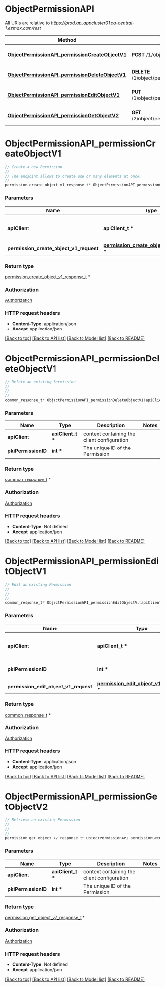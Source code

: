 # ObjectPermissionAPI

All URIs are relative to *https://prod.api.appcluster01.ca-central-1.ezmax.com/rest*

Method | HTTP request | Description
------------- | ------------- | -------------
[**ObjectPermissionAPI_permissionCreateObjectV1**](ObjectPermissionAPI.md#ObjectPermissionAPI_permissionCreateObjectV1) | **POST** /1/object/permission | Create a new Permission
[**ObjectPermissionAPI_permissionDeleteObjectV1**](ObjectPermissionAPI.md#ObjectPermissionAPI_permissionDeleteObjectV1) | **DELETE** /1/object/permission/{pkiPermissionID} | Delete an existing Permission
[**ObjectPermissionAPI_permissionEditObjectV1**](ObjectPermissionAPI.md#ObjectPermissionAPI_permissionEditObjectV1) | **PUT** /1/object/permission/{pkiPermissionID} | Edit an existing Permission
[**ObjectPermissionAPI_permissionGetObjectV2**](ObjectPermissionAPI.md#ObjectPermissionAPI_permissionGetObjectV2) | **GET** /2/object/permission/{pkiPermissionID} | Retrieve an existing Permission


# **ObjectPermissionAPI_permissionCreateObjectV1**
```c
// Create a new Permission
//
// The endpoint allows to create one or many elements at once.
//
permission_create_object_v1_response_t* ObjectPermissionAPI_permissionCreateObjectV1(apiClient_t *apiClient, permission_create_object_v1_request_t *permission_create_object_v1_request);
```

### Parameters
Name | Type | Description  | Notes
------------- | ------------- | ------------- | -------------
**apiClient** | **apiClient_t \*** | context containing the client configuration |
**permission_create_object_v1_request** | **[permission_create_object_v1_request_t](permission_create_object_v1_request.md) \*** |  | 

### Return type

[permission_create_object_v1_response_t](permission_create_object_v1_response.md) *


### Authorization

[Authorization](../README.md#Authorization)

### HTTP request headers

 - **Content-Type**: application/json
 - **Accept**: application/json

[[Back to top]](#) [[Back to API list]](../README.md#documentation-for-api-endpoints) [[Back to Model list]](../README.md#documentation-for-models) [[Back to README]](../README.md)

# **ObjectPermissionAPI_permissionDeleteObjectV1**
```c
// Delete an existing Permission
//
// 
//
common_response_t* ObjectPermissionAPI_permissionDeleteObjectV1(apiClient_t *apiClient, int *pkiPermissionID);
```

### Parameters
Name | Type | Description  | Notes
------------- | ------------- | ------------- | -------------
**apiClient** | **apiClient_t \*** | context containing the client configuration |
**pkiPermissionID** | **int \*** | The unique ID of the Permission | 

### Return type

[common_response_t](common_response.md) *


### Authorization

[Authorization](../README.md#Authorization)

### HTTP request headers

 - **Content-Type**: Not defined
 - **Accept**: application/json

[[Back to top]](#) [[Back to API list]](../README.md#documentation-for-api-endpoints) [[Back to Model list]](../README.md#documentation-for-models) [[Back to README]](../README.md)

# **ObjectPermissionAPI_permissionEditObjectV1**
```c
// Edit an existing Permission
//
// 
//
common_response_t* ObjectPermissionAPI_permissionEditObjectV1(apiClient_t *apiClient, int *pkiPermissionID, permission_edit_object_v1_request_t *permission_edit_object_v1_request);
```

### Parameters
Name | Type | Description  | Notes
------------- | ------------- | ------------- | -------------
**apiClient** | **apiClient_t \*** | context containing the client configuration |
**pkiPermissionID** | **int \*** | The unique ID of the Permission | 
**permission_edit_object_v1_request** | **[permission_edit_object_v1_request_t](permission_edit_object_v1_request.md) \*** |  | 

### Return type

[common_response_t](common_response.md) *


### Authorization

[Authorization](../README.md#Authorization)

### HTTP request headers

 - **Content-Type**: application/json
 - **Accept**: application/json

[[Back to top]](#) [[Back to API list]](../README.md#documentation-for-api-endpoints) [[Back to Model list]](../README.md#documentation-for-models) [[Back to README]](../README.md)

# **ObjectPermissionAPI_permissionGetObjectV2**
```c
// Retrieve an existing Permission
//
// 
//
permission_get_object_v2_response_t* ObjectPermissionAPI_permissionGetObjectV2(apiClient_t *apiClient, int *pkiPermissionID);
```

### Parameters
Name | Type | Description  | Notes
------------- | ------------- | ------------- | -------------
**apiClient** | **apiClient_t \*** | context containing the client configuration |
**pkiPermissionID** | **int \*** | The unique ID of the Permission | 

### Return type

[permission_get_object_v2_response_t](permission_get_object_v2_response.md) *


### Authorization

[Authorization](../README.md#Authorization)

### HTTP request headers

 - **Content-Type**: Not defined
 - **Accept**: application/json

[[Back to top]](#) [[Back to API list]](../README.md#documentation-for-api-endpoints) [[Back to Model list]](../README.md#documentation-for-models) [[Back to README]](../README.md)

